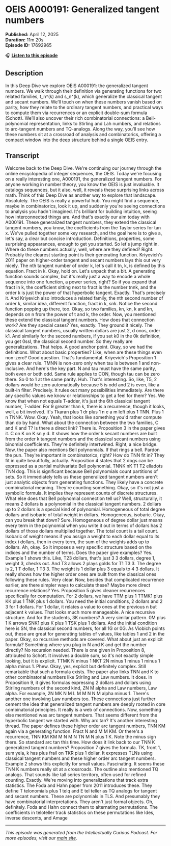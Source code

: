# OEIS A000191: Generalized tangent numbers

**Published:** April 12, 2025  
**Duration:** 11m 20s  
**Episode ID:** 17692965

🎧 **[Listen to this episode](https://intellectuallycurious.buzzsprout.com/2529712/episodes/17692965-oeis-a000191-generalized-tangent-numbers)**

## Description

In this Deep Dive we explore OEIS A000191: the generalized tangent numbers. We walk through their definition via generating functions for two related families, t_n^(k) and s_n^(k), which generalize the classical tangent and secant numbers. We’ll touch on when these numbers vanish based on parity, how they relate to the ordinary tangent numbers, and practical ways to compute them via recurrences or an explicit double-sum formula (Schott). We’ll also uncover their rich combinatorial connections: a Bell-polynomial representation, links to Stirling and Lah numbers, and relations to arc-tangent numbers and TQ-analogs. Along the way, you’ll see how these numbers sit at a crossroad of analysis and combinatorics, offering a compact window into the deep structure behind a single OEIS entry.

## Transcript

Welcome back to the Deep Dive. We're continuing our journey through the online encyclopedia of integer sequences, the OEIS. Today we're focusing on a really interesting one, A000191, the generalized tangent numbers. For anyone working in number theory, you know the OEIS is just invaluable. It catalogs sequences, but it also, well, it reveals these surprising links across math. Think of this Deep Dive as another way to explore that landscape. Absolutely. The OEIS is really a powerful hub. You might find a sequence, maybe in combinatorics, look it up, and suddenly you're seeing connections to analysis you hadn't imagined. It's brilliant for building intuition, seeing how interconnected things are. And that's exactly our aim today with A000191. These generalized tangent numbers, they extend the classical tangent numbers, you know, the coefficients from the Taylor series for tan x. We've pulled together some key research, and the goal here is to give a, let's say, a clear but concise introduction. Definitions, properties, some surprising appearances, enough to get you started. So let's jump right in. Where do these numbers actually, well, where are they defined? Right. Probably the clearest starting point is their generating function. Kriyevich's 2011 paper on higher-order tangent and secant numbers lays this out very nicely. The nth tangent number of order k, let's call it tn, k, is defined by this equation. Fract in k. Okay, hold on. Let's unpack that a bit. A generating function sounds complex, but it's really just a way to encode a whole sequence into one function, a power series, right? So if you expand that fract in k, the coefficient sitting next to fract is the number tnnk, and the order k is just the power of that hyperbolic tangent. Exactly. That's precisely it. And Kriyevich also introduces a related family, the nth second number of order k, similar idea, different function, fract in k, snk. Notice the second function popping up there, too. Okay, so two families, kn, kn, k and kn, depends on n from the power of t and k, the order. Now, you mentioned these extend the classical tangent numbers. How does that connection work? Are they special cases? Yes, exactly. They ground it nicely. The classical tangent numbers, usually written dollars are just 2, d onos, order k1. And similarly for the second numbers, if you set k0 in the 0k definition, you get 0ssl, the classical second number. So they really are generalizations. That helps. A good anchor point. Okay, so we had the definitions. What about basic properties? Like, when are these things even non-zero? Good question. That's fundamental. Kriyevich's Proposition 1 gives a clear rule. TMNN is non-zero only when tau is between 1 and non-inclusive. And here's the key part. N and tau must have the same parity, both even or both odd. Same rule applies to CON, though tau can be zero there. So 0 to 1 at the same parity. Huh. That's interesting. So, like, T5, 2 dollars would be zero automatically because 5 is odd and 2 is even, like a built-in filter. Precisely. It rules out many possibilities immediately. Are there any specific values we know or relationships to get a feel for them? Yes. We know that when not equals T-adder, it's just the 6th classical tangent number, T-adder. For 9 greater than k, there is a recurrence, though it looks, well, a bit involved. It's Tkaran plus 1 dr plus 1 n e a m left plus 1 TNN. Plus 1 n TNNK. Wow. Okay. Yeah, that looks like something you'd rather compute than do by hand. What about the connection between the two families, C and K and T? Is there a direct link? There is. Proposition 3 in the paper gives it. C on K on K sn y d. It shows how the order k secant numbers are built from the order k tangent numbers and the classical secant numbers using binomial coefficients. They're definitely intertwined. Right, a nice bridge. Now, the paper also mentions Bell polynomials. If that rings a bell. Pardon the pun. They're important in combinatorics, right? How do TNN fit in? They fit in quite beautifully, actually. Proposition 4 states that 2 dogs can be expressed as a partial multivariate Bell polynomial. TNNK nK T1 T2 elladots TNN dog. This is significant because Bell polynomials count partitions of sets. So it immediately tells us these generalized tangent numbers aren't just analytic objects from generating functions. They likely have a concrete combinatorial meaning. They're counting something. Okay, so it's not just a symbolic formula. It implies they represent counts of discrete structures. What else does that Bell polynomial connection tell us? Well, structurally, it means 2 dollars is a polynomial in the classical tangent numbers. 2 dollars up to 2 dollars is a special kind of polynomial. Homogeneous of total degree dollars and isobaric of total weight in dollars. Homogeneous, isobaric. Okay, can you break that down? Sure. Homogeneous of degree dollar just means every term in the polynomial when you write it out in terms of dollars has 2 dollars of those dollars multiplied together. The total count is a tail count. Isobaric of weight means if you assign a weight to each dollar equal to its index i dollars, then in every term, the sum of the weights adds up to dollars. Ah, okay. So it imposes a very specific structure based on the indices and the number of terms. Does the paper give examples? Yes. Example 1 shows this. Like, T23 dollars, that's just 3 3 dollars, degree 1, weight 3, checks out. And T3 allows 2 plays golds for T1 T3 3. The degree is 2, 1 T dollar, 1 T3 3. The weight is 1 dollar plus 3 equals to 4 3 dollars. It really shows how the higher order ones are built from the classical ones following these rules. Very clear. Now, besides that complicated recurrence earlier, are there simpler ways to calculate these? Maybe more direct recurrence relations? Yes. Proposition 5 gives cleaner recurrences specifically for computation. For 2 dollars, we have TTM plus 1 TTMK1 plus KK plus 1 TNK plus 1 dollars. You need the initial conditions, 2 dollars and 2 3 for 1 dollars. For 1 dollar, it relates a value to ones at the previous n but adjacent k values. That looks much more manageable. A nice recursive structure. And for the students, 3K numbers? A very similar pattern. 0M plus 1 K arrows SNK1 plus K plus 1 TSK plus 1 dollars. And the initial condition here is SN, the classical second numbers, for all 1G or 0G. As Viobich points out, these are great for generating tables of values, like tables 1 and 2 in the paper. Okay, so recursive methods are covered. What about just an explicit formula? Something where you plug in N and K and get the number directly? No recursion needed. There is one given in Proposition 8, attributed to Schott. It involves a double sum, so it's not exactly simple looking, but it is explicit. TTMK N minus 1 NKT 2N minus 1 minus 1 minus 1 alpha minus 1. Phew. Okay, yes, explicit but definitely complex. Still remarkable that such a formula exists. The paper also links TNN and K to other combinatorial numbers like Stirling and Law numbers. It does. In Proposition 9, it gives formulas expressing 2 dollars and dollars using Stirling numbers of the second kind, ZN M alpha and Law numbers, Law alpha. For example, 2N MK N M L M M N N M alpha minus 1. There's another one involving Law numbers too. These connections just further cement the idea that generalized tangent numbers are deeply rooted in core combinatorial principles. It really is a web of connections. Now, something else mentioned was arc tangent numbers. That seems different from the hyperbolic tangent we started with. Why arc tan? It's another interesting thread. The paper defines these higher order arc tangent numbers, TNN KM again via a generating function. Fract N and M M KM. Or there's a recurrence, TNN KM KM M N M N TN M N plus 1 K. Note the minus sign there. So standard arc tan this time. How does it link back to our TNN K generalized tangent numbers? Proposition 7 gives the formula. TK, front 1, sum yela, k has plus frail on TKR plus 1 dollar. It expresses TLNs using classical tangent numbers and these higher order arc tangent numbers. Example 2 shows this explicitly for small values. Fascinating. It seems these TNN K numbers really sit at a crossroads. The outline also mentioned TQ analogs. That sounds like tall series territory, often used for refined counting. Exactly. We're moving into generalizations that track extra statistics. The Foda and Hahn paper from 2011 introduces these. They define T telonomials plus 1 telq and E tel teller as TQ analogs for tangent and secant numbers. These are polynomials in TLS. And presumably they have combinatorial interpretations. They aren't just formal objects. Oh, definitely. Foda and Hahn connect them to alternating permutations. The coefficients in teloteller track statistics on these permutations like Ides, inverse descents, and Amage

---
*This episode was generated from the Intellectually Curious Podcast. For more episodes, visit our [main site](https://intellectuallycurious.buzzsprout.com).*
